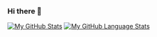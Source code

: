 ### Hi there 👋


[![My GitHub Stats](https://github-readme-stats.vercel.app/api/?username=shurshilov&count_private=true&theme=tokyonight&showicons=true)]()
[![My GitHub Language Stats](https://github-readme-stats.vercel.app/api/top-langs/?username=shurshilov&langs_count=5&theme=tokyonight)]()

<!--
**shurshilov/shurshilov** is a ✨ _special_ ✨ repository because its `README.md` (this file) appears on your GitHub profile.

Here are some ideas to get you started:

- 🔭 I’m currently working on ...
- 🌱 I’m currently learning ...
- 👯 I’m looking to collaborate on ...
- 🤔 I’m looking for help with ...
- 💬 Ask me about ...
- 📫 How to reach me: ...
- 😄 Pronouns: ...
- ⚡ Fun fact: ...
-->
